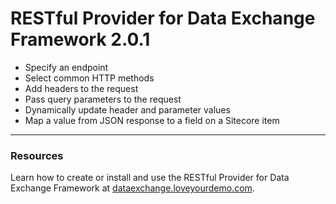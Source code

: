 RESTful Provider for Data Exchange Framework 2.0.1
=====

   * Specify an endpoint
   * Select common HTTP methods 
   * Add headers to the request
   * Pass query parameters to the request
   * Dynamically update header and parameter values
   * Map a value from JSON response to a field on a Sitecore item

---

### Resources

Learn how to create or install and use the RESTful Provider for Data Exchange Framework
at [dataexchange.loveyourdemo.com](http://dataexchange.loveyourdemo.com).
